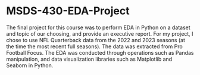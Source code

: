 # MSDS-430-EDA-Project
The final project for this course was to perform EDA in Python on a dataset and topic of our choosing, and provide an executive report. For my project, I chose to use NFL Quarterback data from the 2022 and 2023 seasons (at the time the most recent full seasons). The data was extracted from Pro Football Focus. The EDA was conducted through operations such as Pandas manipulation, and data visualization libraries such as Matplotlib and Seaborn in Python. 
